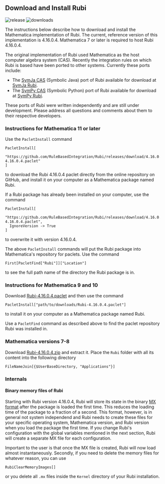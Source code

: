 ## Download and Install Rubi

![release](https://img.shields.io/github/release/rulebasedintegration/rubi.svg?longCache=true&style=for-the-badge) ![downloads](https://img.shields.io/github/downloads/rulebasedintegration/rubi/total.svg?longCache=true&style=for-the-badge)

The instructions below describe how to download and install the Mathematica implementation of Rubi.
The current, reference version of this implementation is 4.16.0.4.
Mathematica 7 or later is required to host Rubi 4.16.0.4.

The original implementation of Rubi used Mathematica as the host computer algebra system (CAS).
Recently the integration rules on which Rubi is based have been ported to other systems.
Currently these ports include:

* The [SymJa CAS](???) (Symbolic Java) port of Rubi available for download at [SymJa Rubi](???).
* The [SymPy CAS](???) (Symbolic Python) port of Rubi available for download at [SymPy Rubi](???).

These ports of Rubi were written independently and are still under development.
Please address all questions and comments about them to their respective developers.


### Instructions for Mathematica 11 or later

Use the `PacletInstall` command
```mma
PacletInstall[
  "https://github.com/RuleBasedIntegration/Rubi/releases/download/4.16.0.4/Rubi-4.16.0.4.paclet"
]
```
to download the Rubi 4.16.0.4 paclet directly from the online repository on GitHub, and install it on your computer as a Mathematica package named Rubi.

If a Rubi package has already been installed on your computer, use the command
```mma
PacletInstall[
  "https://github.com/RuleBasedIntegration/Rubi/releases/download/4.16.0.4/Rubi-4.16.0.4.paclet",
  IgnoreVersion -> True
]
```
to overwrite it with version 4.16.0.4.

The above `PacletInstall` commands will put the Rubi package into Mathematica's repository for paclets.
Use the command
```mma
First[PacletFind["Rubi"]]["Location"]
```
to see the full path name of the directory the Rubi package is in.


### Instructions for Mathematica 9 and 10

Download [Rubi-4.16.0.4.paclet](https://github.com/RuleBasedIntegration/Rubi/releases/download/4.16.0.4/Rubi-4.16.0.4.paclet) and then use the command
```mma
PacletInstall["path/to/downloads/Rubi-4.16.0.4.paclet"]
```
to install it on your computer as a Mathematica package named Rubi.

Use a `PacletFind` command as described above to find the paclet repository Rubi was installed in.


### Mathematica versions 7-8

Download [Rubi-4.16.0.4.zip](https://github.com/RuleBasedIntegration/Rubi/releases/download/4.16.0.4/Rubi-4.16.0.4.zip) and extract it. Place the `Rubi` folder with all its content into the following directory

```mma
FileNameJoin[{$UserBaseDirectory, "Applications"}]
```

### Internals

#### Binary memory files of Rubi

Starting with Rubi version 4.16.0.4, Rubi will store its state in the binary [MX format](http://reference.wolfram.com/language/ref/format/MX.html) after the package is loaded the first time. This reduces the loading time of the package to a fraction of a second. This format, however, is in general not system independend and Rubi needs to create these files for your specific operating system, Mathematica version, and Rubi version when you load the package the first time. If you change Rubi's configuration with the global variables mentioned in the next section, Rubi will create a separate MX file for each configuration.

Important to the user is that once the MX file is created, Rubi will now load almost instantaneously. Secondly, if you need to delete the memory files for whatever reason, you can use

```mma
RubiClearMemoryImages[]
```

or you delete all `.mx` files inside the `Kernel` directory of your Rubi installation.

